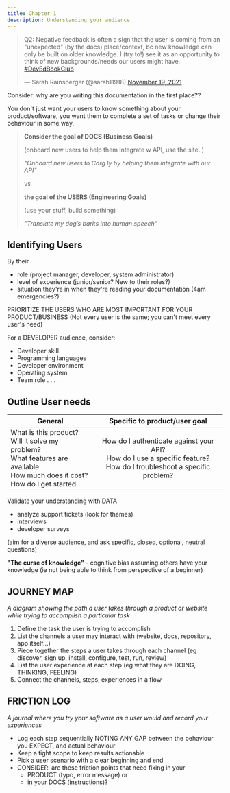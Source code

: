```yaml
---
title: Chapter 1
description: Understanding your audience
---
```



<blockquote class="twitter-tweet" data-conversation="none" data-dnt="true"><p lang="en" dir="ltr">Q2: Negative feedback is often a sign that the user is coming from an &quot;unexpected&quot; (by the docs) place/context, bc new knowledge can only be built on older knowledge. I (try to!) see it as an opportunity to think of new backgrounds/needs our users might have. <a href="https://twitter.com/hashtag/DevEdBookClub?src=hash&amp;ref_src=twsrc%5Etfw">#DevEdBookClub</a></p>&mdash; Sarah Rainsberger (@sarah11918) <a href="https://twitter.com/sarah11918/status/1461524026111799298?ref_src=twsrc%5Etfw">November 19, 2021</a></blockquote> <script async src="https://platform.twitter.com/widgets.js" charset="utf-8"></script>


Consider: why are you writing this documentation in the first place??

You don't just want your users to know something about your product/software, you want them to complete a set of tasks or change their behaviour in some way.

> **Consider the goal of DOCS (Business Goals)**
>
> (onboard new users to help them integrate w API, use the site..)
>
> *"Onboard new users to Corg.ly by helping them integrate with our API"*
>
> vs
>
> **the goal of the USERS (Engineering Goals)**
> 
> (use your stuff, build something)
>
> *"Translate my dog’s barks into human speech"*

## Identifying Users
By their 
- role (project manager, developer, system administrator)
- level of experience (junior/senior? New to their roles?)
- situation they're in when they're reading your documentation (4am emergencies?)

PRIORITIZE THE USERS WHO ARE MOST IMPORTANT FOR YOUR PRODUCT/BUSINESS
(Not every user is the same; you can't meet every user's need)

For a DEVELOPER audience, consider:
- Developer skill
- Programming languages
- Developer environment
- Operating system
- Team role . . .


## Outline User needs

| General       | Specific to product/user goal |
|--------------|:------:|
| What is this product?<br>Will it solve my problem?<br>What features are available<br>How much does it cost?<br>How do I get started|  How do I authenticate against your API?<br>How do I use a specific feature?<br>How do I troubleshoot a specific problem?| 

Validate your understanding with DATA

- analyze support tickets (look for themes)
- interviews 
- developer surveys 

(aim for a diverse audience, and ask specific, closed, optional, neutral questions)

**"The curse of knowledge"** - cognitive bias assuming others have your knowledge (ie not being able to think from perspective of a beginner)

## **JOURNEY MAP** 

*A diagram showing the path a user takes through a product or website while trying to accomplish a particular task*

1. Define the task the user is trying to accomplish
2. List the channels a user may interact with (website, docs, repository, app itself…)
3. Piece together the steps a user takes through each channel (eg discover, sign up, install, configure, test, run, review)
4. List the user experience at each step (eg what they are DOING, THINKING, FEELING)
5. Connect the channels, steps, experiences in a flow

## **FRICTION LOG** 

*A journal where you try your software as a user would and record your experiences*

- Log each step sequentially NOTING ANY GAP between the behaviour you EXPECT, and actual behaviour
- Keep a tight scope to keep results actionable
- Pick a user scenario with a clear beginning and end
- CONSIDER: are these friction points that need fixing in your
    - PRODUCT (typo, error message) or 
    - in your DOCS (instructions)?
